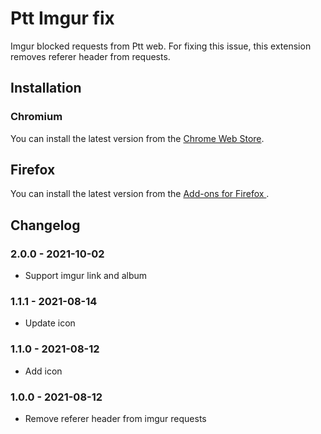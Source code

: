 # Ptt Imgur fix

Imgur blocked requests from Ptt web. For fixing this issue, this extension removes referer header from requests.

## Installation

### Chromium

You can install the latest version from the [Chrome Web Store](https://chrome.google.com/webstore/detail/ptt-imgur-fix/khanhghjfcpmgkomfomadomnckjakglm).

## Firefox

You can install the latest version from the [Add-ons for Firefox ](https://addons.mozilla.org/zh-TW/firefox/addon/ptt-imgur-fix/).

## Changelog

### 2.0.0 - 2021-10-02

- Support imgur link and album

### 1.1.1 - 2021-08-14

- Update icon

### 1.1.0 - 2021-08-12

- Add icon

### 1.0.0 - 2021-08-12

- Remove referer header from imgur requests
